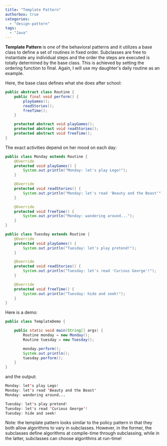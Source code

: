 ```yaml
---
title: "Template Pattern"
authorbox: true
categories:
  - "design-pattern"
tags:
  - "Java"
---
```



**Template Pattern** is one of the behavioral patterns and it utilizes a base class to define a set of routines in fixed order.
Subclasses are free to instantiate any individual steps and the order the steps are executed is totally determined by the base class.
This is achieved by setting the ordering function to final.
Again, I will use my daughter's daily routine as an example.

Here, the base class defines what she does after school:
```java
public abstract class Routine {
    public final void perform() {
        playGames();
        readStories();
        freeTime();
    }

    protected abstract void playGames();
    protected abstract void readStories();
    protected abstract void freeTime();
}
```

The exact activities depend on her mood on each day:
```java
public class Monday extends Routine {
    @Override
    protected void playGames() {
        System.out.println("Monday: let's play Lego!");
    }

    @Override
    protected void readStories() {
        System.out.println("Monday: let's read 'Beauty and the Beast'");
    }

    @Override
    protected void freeTime() {
        System.out.println("Monday: wandering around...");
    }
}
```

```java
public class Tuesday extends Routine {
    @Override
    protected void playGames() {
        System.out.println("Tuesday: let's play pretend!");
    }

    @Override
    protected void readStories() {
        System.out.println("Tuesday: let's read 'Curious George'!");
    }

    @Override
    protected void freeTime() {
        System.out.println("Tuesday: hide and seek!");
    }
}
```

Here is a demo:
```java
public class TemplateDemo {

    public static void main(String[] args) {
        Routine monday = new Monday();
        Routine tuesday = new Tuesday();

        monday.perform();
        System.out.println();
        tuesday.perform();
    }
}
```

and the output:
```java
Monday: let's play Lego!
Monday: let's read 'Beauty and the Beast'
Monday: wandering around...

Tuesday: let's play pretend!
Tuesday: let's read 'Curious George'!
Tuesday: hide and seek!
```

Note: the template pattern looks similar to the policy pattern in that they both allow algorithms to vary in subclasses.
However, in the former, the subclasses define algorithms at compile-time through subclassing, while in the latter, subclasses can choose algorithms at run-time!
